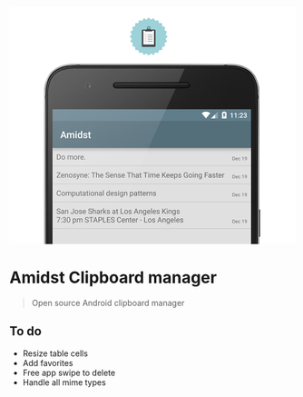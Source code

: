 ![alt text](https://github.com/vinceiv/Amidst/blob/master/share/amidstbanner.png ":p")
# Amidst Clipboard manager
> Open source Android clipboard manager

## To do
- Resize table cells
- Add favorites
- Free app swipe to delete
- Handle all mime types
